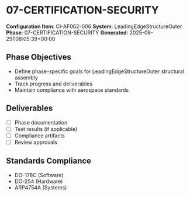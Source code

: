 # 07-CERTIFICATION-SECURITY

**Configuration Item**: CI-AF062-006
**System**: LeadingEdgeStructureOuter
**Phase**: 07-CERTIFICATION-SECURITY
**Generated**: 2025-08-25T08:05:39+00:00

## Phase Objectives
- Define phase-specific goals for LeadingEdgeStructureOuter structural assembly
- Track progress and deliverables
- Maintain compliance with aerospace standards

## Deliverables
- [ ] Phase documentation
- [ ] Test results (if applicable)
- [ ] Compliance artifacts
- [ ] Review approvals

## Standards Compliance
- DO-178C (Software)
- DO-254 (Hardware)
- ARP4754A (Systems)

